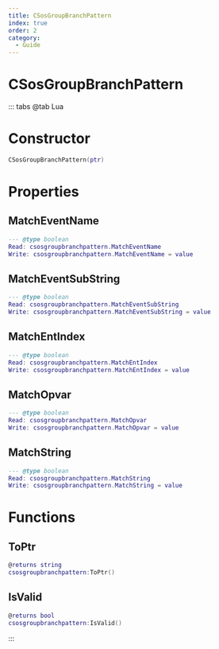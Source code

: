 ```yaml
---
title: CSosGroupBranchPattern
index: true
order: 2
category:
  - Guide
---
```


# CSosGroupBranchPattern

::: tabs
@tab Lua
# Constructor
```lua
CSosGroupBranchPattern(ptr)
```
# Properties
## MatchEventName 
```lua
--- @type boolean
Read: csosgroupbranchpattern.MatchEventName
Write: csosgroupbranchpattern.MatchEventName = value
```
## MatchEventSubString 
```lua
--- @type boolean
Read: csosgroupbranchpattern.MatchEventSubString
Write: csosgroupbranchpattern.MatchEventSubString = value
```
## MatchEntIndex 
```lua
--- @type boolean
Read: csosgroupbranchpattern.MatchEntIndex
Write: csosgroupbranchpattern.MatchEntIndex = value
```
## MatchOpvar 
```lua
--- @type boolean
Read: csosgroupbranchpattern.MatchOpvar
Write: csosgroupbranchpattern.MatchOpvar = value
```
## MatchString 
```lua
--- @type boolean
Read: csosgroupbranchpattern.MatchString
Write: csosgroupbranchpattern.MatchString = value
```
# Functions
## ToPtr
```lua
@returns string
csosgroupbranchpattern:ToPtr()
```
## IsValid
```lua
@returns bool
csosgroupbranchpattern:IsValid()
```

:::